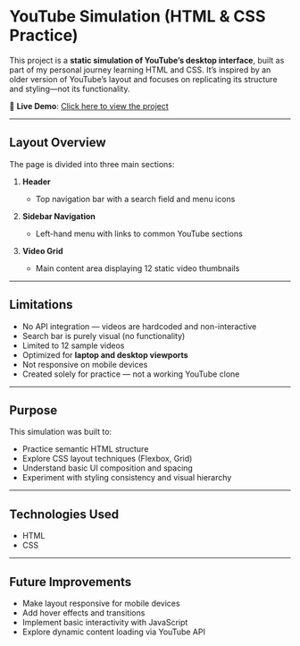 # YouTube Simulation (HTML & CSS Practice)

This project is a **static simulation of YouTube’s desktop interface**, built as part of my personal journey learning HTML and CSS. It’s inspired by an older version of YouTube’s layout and focuses on replicating its structure and styling—not its functionality.

🔗 **Live Demo**: [Click here to view the project]([https://nqphu412.github.io/Youtube-Replication/](https://nqphu412.github.io/HTML-CSS_practice_YouTube_Simulation/))

---

## Layout Overview

The page is divided into three main sections:

1. **Header**  
   - Top navigation bar with a search field and menu icons

2. **Sidebar Navigation**  
   - Left-hand menu with links to common YouTube sections

3. **Video Grid**  
   - Main content area displaying 12 static video thumbnails

---

## Limitations

- No API integration — videos are hardcoded and non-interactive  
- Search bar is purely visual (no functionality)  
- Limited to 12 sample videos  
- Optimized for **laptop and desktop viewports**  
- Not responsive on mobile devices  
- Created solely for practice — not a working YouTube clone

---

## Purpose

This simulation was built to:
- Practice semantic HTML structure  
- Explore CSS layout techniques (Flexbox, Grid)  
- Understand basic UI composition and spacing  
- Experiment with styling consistency and visual hierarchy

---

## Technologies Used

- HTML
- CSS

---

## Future Improvements

- Make layout responsive for mobile devices  
- Add hover effects and transitions  
- Implement basic interactivity with JavaScript  
- Explore dynamic content loading via YouTube API
